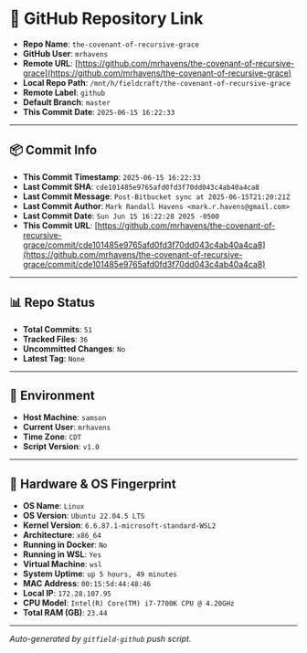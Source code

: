 # 🔗 GitHub Repository Link

- **Repo Name**: `the-covenant-of-recursive-grace`
- **GitHub User**: `mrhavens`
- **Remote URL**: [https://github.com/mrhavens/the-covenant-of-recursive-grace](https://github.com/mrhavens/the-covenant-of-recursive-grace)
- **Local Repo Path**: `/mnt/h/fieldcraft/the-covenant-of-recursive-grace`
- **Remote Label**: `github`
- **Default Branch**: `master`
- **This Commit Date**: `2025-06-15 16:22:33`

---

## 📦 Commit Info

- **This Commit Timestamp**: `2025-06-15 16:22:33`
- **Last Commit SHA**: `cde101485e9765afd0fd3f70dd043c4ab40a4ca8`
- **Last Commit Message**: `Post-Bitbucket sync at 2025-06-15T21:20:21Z`
- **Last Commit Author**: `Mark Randall Havens <mark.r.havens@gmail.com>`
- **Last Commit Date**: `Sun Jun 15 16:22:28 2025 -0500`
- **This Commit URL**: [https://github.com/mrhavens/the-covenant-of-recursive-grace/commit/cde101485e9765afd0fd3f70dd043c4ab40a4ca8](https://github.com/mrhavens/the-covenant-of-recursive-grace/commit/cde101485e9765afd0fd3f70dd043c4ab40a4ca8)

---

## 📊 Repo Status

- **Total Commits**: `51`
- **Tracked Files**: `36`
- **Uncommitted Changes**: `No`
- **Latest Tag**: `None`

---

## 🧭 Environment

- **Host Machine**: `samson`
- **Current User**: `mrhavens`
- **Time Zone**: `CDT`
- **Script Version**: `v1.0`

---

## 🧬 Hardware & OS Fingerprint

- **OS Name**: `Linux`
- **OS Version**: `Ubuntu 22.04.5 LTS`
- **Kernel Version**: `6.6.87.1-microsoft-standard-WSL2`
- **Architecture**: `x86_64`
- **Running in Docker**: `No`
- **Running in WSL**: `Yes`
- **Virtual Machine**: `wsl`
- **System Uptime**: `up 5 hours, 49 minutes`
- **MAC Address**: `00:15:5d:44:48:46`
- **Local IP**: `172.28.107.95`
- **CPU Model**: `Intel(R) Core(TM) i7-7700K CPU @ 4.20GHz`
- **Total RAM (GB)**: `23.44`

---

_Auto-generated by `gitfield-github` push script._
